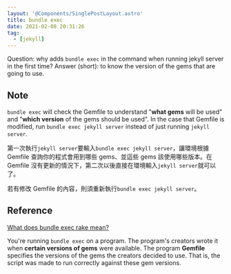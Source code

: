 ```yaml
---
layout: '@Components/SinglePostLayout.astro'
title: bundle exec
date: 2021-02-08 20:31:26
tag:
  - [jekyll]
---
```


Question: why adds `bundle exec` in the command when running jekyll server in the first time?
Answer (short): to know the version of the gems that are going to use.

## Note

`bundle exec` will check the Gemfile to understand "**what gems** will be used" and "**which version** of the gems should be used".
In the case that Gemfile is modified, run `bundle exec jekyll server` instead of just running `jekyll server`.

第一次執行`jekyll server`要輸入`bundle exec jekyll server`，讓環境根據 Gemfile 查詢你的程式會用到哪些 gems、並這些 gems 該使用哪些版本。在 Gemfile 沒有更新的情況下，第二次以後直接在環境輸入`jekyll server`就可以了。

若有修改 Gemfile 的內容，則須重新執行`bundle exec jekyll server`。

## Reference

[What does bundle exec rake mean?](https://stackoverflow.com/a/16218854/15028185)

You're running `bundle exec` on a program. The program's creators wrote it when **certain versions of gems** were available. The program **Gemfile** specifies the versions of the gems the creators decided to use. That is, the script was made to run correctly against these gem versions.
